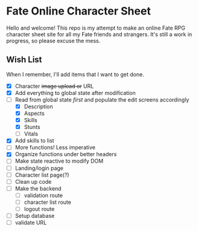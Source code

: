 # Fate Online Character Sheet

Hello and welcome! This repo is my attempt to make an online Fate RPG character sheet site for all my Fate friends and strangers. It's still a work in progress, so please excuse the mess.

## Wish List

When I remember, I'll add items that I want to get done.

- [X] Character ~~image upload or~~ URL
- [X] Add everything to global state after modification
- [ ] Read from global state *first* and populate the edit screens accordingly
  - [X] Description
  - [X] Aspects
  - [X] Skills
  - [X] Stunts
  - [ ] Vitals
- [X] Add skills to list
- [ ] More functions! Less imperative
- [X] Organize functions under better headers
- [ ] Make state reactive to modify DOM
- [ ] Landing/login page
- [ ] Character list page(?)
- [ ] Clean up code
- [ ] Make the backend
  - [ ] validation route
  - [ ] character list route
  - [ ] logout route
- [ ] Setup database
- [ ] validate URL
